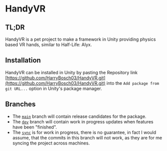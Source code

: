 # HandyVR

## TL;DR

HandyVR is a pet project to make a framework in Unity providing physics based VR hands, similar to Half-Life: Alyx.

## Installation

HandyVR can be installed in Unity by pasting the Repository link [https://github.com/HarryBosch03/HandyVR.git](https://github.com/HarryBosch03/HandyVR.git) into the `Add package from git URL...` option in Unity's package manager.

## Branches
- The [`main`]() branch will contain release candidates for the package.
- The [`dev`]() branch will contain work in progress updates when features have been "finished".
- The [`sync`]() is for work in progress, there is no guarantee, in fact I would assume, that the commits in this branch will not work, as they are for me syncing the project across machines.